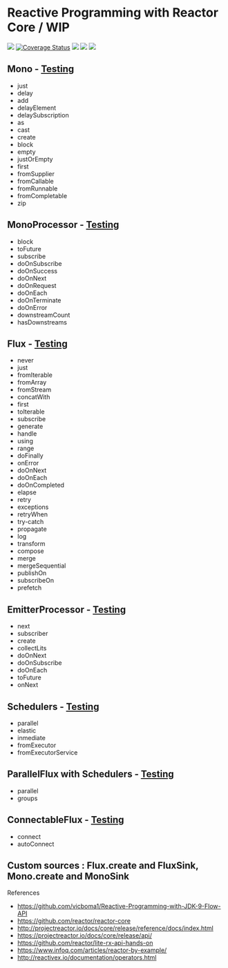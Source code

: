 # Reactive Programming with Reactor Core / WIP

[![](https://travis-ci.org/vicboma1/Reactive-Programming-with-Reactor-Core.svg?branch=master)](https://travis-ci.org/vicboma1/Reactive-Programming-with-Reactor-Core)
[![Coverage Status](https://coveralls.io/repos/github/vicboma1/Reactive-Programming-with-Reactor-Core/badge.svg?branch=master)](https://coveralls.io/github/vicboma1/Reactive-Programming-with-Reactor-Core?branch=master) ![](https://img.shields.io/badge/Maven-4.0.0-green.svg)  ![](https://img.shields.io/badge/Java-1.9-blue.svg)  ![](https://img.shields.io/badge/JUnit-4.11-orange.svg)

## Mono - [Testing](https://github.com/vicboma1/Reactive-Programming-with-Reactor-Core/blob/master/src/test/java/demo1/MonoTest.java)

* just
* delay
* add
* delayElement
* delaySubscription
* as
* cast
* create
* block
* empty
* justOrEmpty
* first
* fromSupplier
* fromCallable
* fromRunnable
* fromCompletable 
* zip

## MonoProcessor - [Testing](https://github.com/vicboma1/Reactive-Programming-with-Reactor-Core/blob/master/src/test/java/demo1/MonoProcessorTest.java)

* block
* toFuture
* subscribe
* doOnSubscribe
* doOnSuccess
* doOnNext
* doOnRequest
* doOnEach
* doOnTerminate
* doOnError
* downstreamCount
* hasDownstreams

## Flux - [Testing](https://github.com/vicboma1/Reactive-Programming-with-Reactor-Core/blob/master/src/test/java/demo1/FluxTest.java)

* never
* just
* fromIterable
* fromArray
* fromStream
* concatWith
* first
* toIterable
* subscribe
* generate
* handle
* using
* range
* doFinally
* onError
* doOnNext
* doOnEach
* doOnCompleted
* elapse
* retry
* exceptions
* retryWhen
* try-catch
* propagate
* log
* transform
* compose
* merge
* mergeSequential
* publishOn
* subscribeOn
* prefetch

## EmitterProcessor - [Testing](https://github.com/vicboma1/Reactive-Programming-with-Reactor-Core/blob/master/src/test/java/emitterProcessor/EmitterProcessorTest.java)

* next
* subscriber
* create
* collectLits
* doOnNext
* doOnSubscribe
* doOnEach
* toFuture
* onNext


## Schedulers - [Testing](https://github.com/vicboma1/Reactive-Programming-with-Reactor-Core/blob/master/src/test/java/core/ParallelFluxTest.java)

* parallel
* elastic
* inmediate
* fromExecutor
* fromExecutorService

## ParallelFlux with Schedulers - [Testing](https://github.com/vicboma1/Reactive-Programming-with-Reactor-Core/blob/master/src/test/java/core/ParallelFluxTest.java)

* parallel
* groups

## ConnectableFlux - [Testing](https://github.com/vicboma1/Reactive-Programming-with-Reactor-Core/blob/master/src/test/java/core/ConnectableFluxTest.java)

* connect 
* autoConnect

## Custom sources : Flux.create and FluxSink, Mono.create and MonoSink

References
  * https://github.com/vicboma1/Reactive-Programming-with-JDK-9-Flow-API 
  * https://github.com/reactor/reactor-core
  * http://projectreactor.io/docs/core/release/reference/docs/index.html
  * https://projectreactor.io/docs/core/release/api/
  * https://github.com/reactor/lite-rx-api-hands-on
  * https://www.infoq.com/articles/reactor-by-example/
  * http://reactivex.io/documentation/operators.html
  
